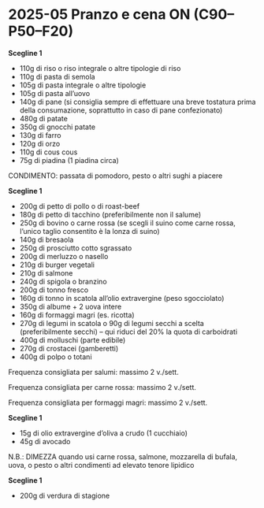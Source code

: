 # 2025-05 Pranzo e cena ON (C90–P50–F20)

**Scegline 1**

- 110g di riso o riso integrale o altre tipologie di riso
- 110g di pasta di semola
- 105g di pasta integrale o altre tipologie
- 105g di pasta all’uovo
- 140g di pane (si consiglia sempre di effettuare una breve tostatura prima della consumazione, soprattutto in caso di pane confezionato)
- 480g di patate
- 350g di gnocchi patate
- 130g di farro
- 120g di orzo
- 110g di cous cous
- 75g di piadina (1 piadina circa)

CONDIMENTO: passata di pomodoro, pesto o altri sughi a piacere

**Scegline 1**

- 200g di petto di pollo o di roast-beef
- 180g di petto di tacchino (preferibilmente non il salume)
- 250g di bovino o carne rossa (se scegli il suino come carne rossa, l’unico taglio consentito è la lonza di suino)
- 140g di bresaola
- 250g di prosciutto cotto sgrassato
- 200g di merluzzo o nasello
- 210g di burger vegetali
- 210g di salmone
- 240g di spigola o branzino
- 200g di tonno fresco
- 160g di tonno in scatola all’olio extravergine (peso sgocciolato)
- 350g di albume + 2 uova intere
- 160g di formaggi magri (es. ricotta)
- 270g di legumi in scatola o 90g di legumi secchi a scelta (preferibilmente secchi) – qui riduci del 20% la quota di carboidrati
- 400g di molluschi (parte edibile)
- 270g di crostacei (gamberetti)
- 400g di polpo o totani

Frequenza consigliata per salumi: massimo 2 v./sett.

Frequenza consigliata per carne rossa: massimo 2 v./sett.

Frequenza consigliata per formaggi magri: massimo 2 v./sett.

**Scegline 1**

- 15g di olio extravergine d’oliva a crudo (1 cucchiaio)
- 45g di avocado

N.B.: DIMEZZA quando usi carne rossa, salmone, mozzarella di bufala, uova, o pesto o altri condimenti ad elevato tenore lipidico

**Scegline 1**

- 200g di verdura di stagione

